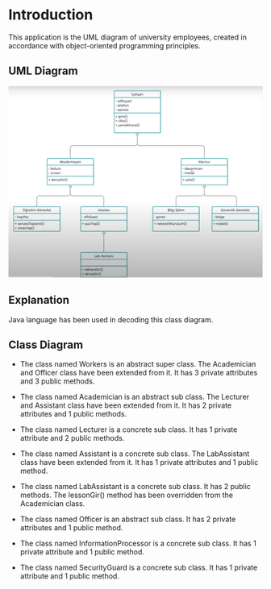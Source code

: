 # Introduction
This application is the UML diagram of university employees, created in accordance with object-oriented programming principles.

## UML Diagram
<img src="./src/uml-diagram.png" alt="uml diagram" width="760" height="380">

## Explanation
Java language has been used in decoding this class diagram.

## Class Diagram
- The class named Workers is an abstract super class. The Academician and Officer class have been extended from it. It has 3 private attributes and 3 public methods.

- The class named Academician is an abstract sub class. The Lecturer and Assistant class have been extended from it. It has 2 private attributes and 1 public methods.

- The class named Lecturer is a concrete sub class. It has 1 private attribute and 2 public methods.

- The class named Assistant is a concrete sub class. The LabAssistant class have been extended from it. It has 1 private attributes and 1 public method.

- The class named LabAssistant is a concrete sub class. It has 2 public methods. The lessonGir() method has been overridden from the Academician class.

- The class named Officer is an abstract sub class. It has 2 private attributes and 1 public method.

- The class named InformationProcessor is a concrete sub class. It has 1 private attribute and 1 public method.

- The class named SecurityGuard is a concrete sub class. It has 1 private attribute and 1 public method.






